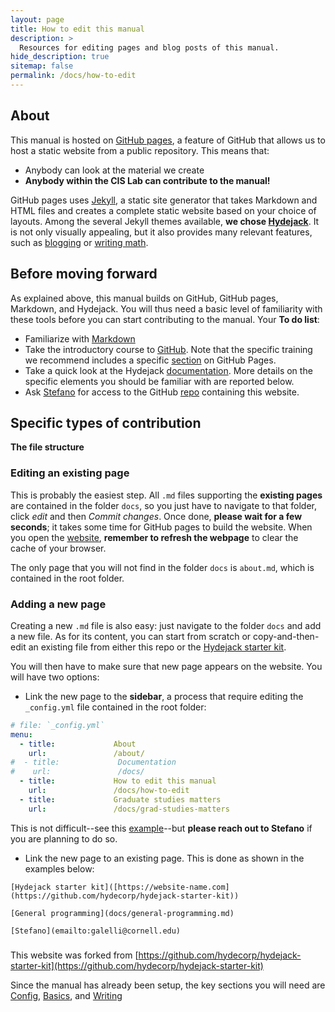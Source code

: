 ```yaml
---
layout: page
title: How to edit this manual
description: >
  Resources for editing pages and blog posts of this manual.
hide_description: true
sitemap: false
permalink: /docs/how-to-edit
---
```


## About

This manual is hosted on [GitHub pages](https://pages.github.com), a feature of GitHub that allows us to host a static website from a public repository. This means that:

- Anybody can look at the material we create
- **Anybody within the CIS Lab can contribute to the manual!**

GitHub pages uses [Jekyll](https://docs.github.com/en/pages/setting-up-a-github-pages-site-with-jekyll/about-github-pages-and-jekyll#), a static site generator that takes Markdown and HTML files and creates a complete static website based on your choice of layouts. Among the several Jekyll themes available, **we chose [Hydejack](https://hydejack.com/)**. It is not only visually appealing, but it also provides many relevant features, such as [blogging](https://hydejack.com/blog/) or [writing math](https://hydejack.com/docs/writing/#adding-math).

## Before moving forward

As explained above, this manual builds on GitHub, GitHub pages, Markdown, and Hydejack. You will thus need a basic level of familiarity with these tools before you can start contributing to the manual. Your **To do list**:

- Familiarize with [Markdown](https://critical-infrastructure-systems-lab.github.io/manual/docs/general-programming) 
- Take the introductory course to [GitHub](https://critical-infrastructure-systems-lab.github.io/manual/docs/general-programming). Note that the specific training we recommend includes a specific [section](https://github.com/skills/github-pages) on GitHub Pages.
- Take a quick look at the Hydejack [documentation](https://hydejack.com/docs/). More details on the specific elements you should be familiar with are reported below.
- Ask [Stefano](emailto:galelli@cornell.edu) for access to the GitHub [repo](https://github.com/Critical-Infrastructure-Systems-Lab/manual) containing this website.

## Specific types of contribution

**The file structure**

### Editing an existing page

This is probably the easiest step. All `.md` files supporting the **existing pages** are contained in the folder `docs`, so you just have to navigate to that folder, click *edit* and then *Commit changes*. Once done, **please wait for a few seconds**; it takes some time for GitHub pages to build the website. When you open the [website](https://critical-infrastructure-systems-lab.github.io/manual/), **remember to refresh the webpage** to clear the cache of your browser.

The only page that you will not find in the folder `docs` is `about.md`, which is contained in the root folder. 

### Adding a new page

Creating a new `.md` file is also easy: just navigate to the folder `docs` and add a new file. As for its content, you can start from scratch or copy-and-then-edit an existing file from either this repo or the [Hydejack starter kit](https://github.com/hydecorp/hydejack-starter-kit).

You will then have to make sure that new page appears on the website. You will have two options:

- Link the new page to the **sidebar**, a process that require editing the `_config.yml` file contained in the root folder:

```yml
# file: `_config.yml`
menu:
  - title:             About
    url:               /about/
#  - title:             Documentation
#    url:               /docs/
  - title:             How to edit this manual
    url:               /docs/how-to-edit
  - title:             Graduate studies matters
    url:               /docs/grad-studies-matters
```

This is not difficult--see this [example](https://hydecorp.github.io/hydejack-starter-kit/docs/basics/#adding-an-entry-to-the-sidebar)--but **please reach out to Stefano** if you are planning to do so.

- Link the new page to an existing page. This is done as shown in the examples below:

```
[Hydejack starter kit]([https://website-name.com](https://github.com/hydecorp/hydejack-starter-kit))
```

```
[General programming](docs/general-programming.md)
```

```
[Stefano](emailto:galelli@cornell.edu)
```  

###

This website was forked from [https://github.com/hydecorp/hydejack-starter-kit](https://github.com/hydecorp/hydejack-starter-kit)

Since the manual has already been setup, the key sections you will need are [Config](https://hydejack.com/docs/config/), [Basics](https://hydejack.com/docs/basics/), and [Writing](https://hydejack.com/docs/writing/)
